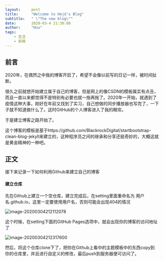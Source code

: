 ```yaml
---
layout:     post
title:      "Welcome to Hejd's Blog"
subtitle:   " \"The new blog\""
date:       2020-03-4 21:30:00
author:     "Hux"
tags:
    - 生活
    - 前端
---
```



## 前言

2020年，在偶然之中我的博客开启了，希望不会像以前写的日记一样，被时间扯断。

很久之前就想开始建立属于自己的博客，但是网上的像CSDN的模板属实有点丑，而且一直以来都觉得不是特别有必要也就一拖再拖了。2020年一开始，就遇到了疫情这种大事，刚好在年前又找到了实习，自己想做的同步播放器也写完了，一下子就不知道做什么了。这时GitHub的个人博客进入了我的眼帘。

于是建立博客之路开始了。

这个博客的模板是基于https://github.com/BlackrockDigital/startbootstrap-clean-blog-jekyll来建立的，这种程序员之间的继承和分享还挺奇妙的，大概这就是黄金精神的一种吧。



## 正文

接下来记录一下如何利用Github来建立自己的博客

#### 建立仓库

先在Github上建立一个空仓库，建立完成后，在setting里面重命名为 用户名.github.io，这里一定要使用用户名，否则可能会出现404的情况



![image-20200304212112078](http://kamiender.github.io/img/in-post/2020-3-4-Create/1.png)



这个时候，在setting下面的GitHub Pages选项中，就会出现你的博客的访问地址了



![image-20200304212317600](http://kamiender.github.io/img/img/in-post/2020-3-4-Create/2.png)



然后，将这个仓库clone下了，把你在Github上看中的主题模板中的东西copy到你的仓库里，并且进行自定义的修改，最后push到服务器便可访问了。